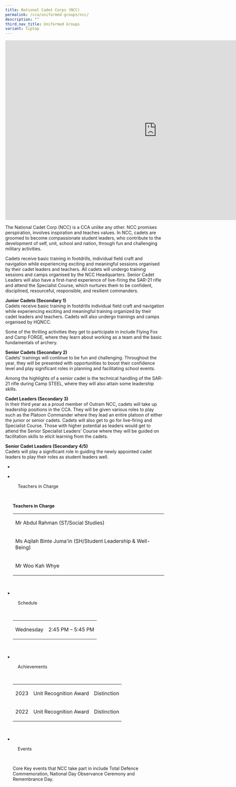 ```yaml
---
title: National Cadet Corps (NCC)
permalink: /cca/uniformed-groups/ncc/
description: ""
third_nav_title: Uniformed Groups
variant: tiptap
---
```

<div class="iframe-wrapper">
<iframe height="569" width="960" allowfullscreen="true" frameborder="0" src="https://docs.google.com/presentation/d/e/2PACX-1vTE2L9pwBZyr0kQoM7t_IYVhD_Yy_40IBSSrk8LYqBCQTDGAaMkBXFoFIkMkzFbMctBNT7yxPVOX722/embed?start=false&amp;loop=false&amp;delayms=3000"></iframe>
</div>
<p>The National Cadet Corp (NCC) is a CCA unlike any other. NCC promises
perspiration, involves inspiration and teaches values. In NCC, cadets are
groomed to become compassionate student leaders, who contribute to the
development of self, unit, school and nation, through fun and challenging
military activities.</p>
<p>Cadets receive basic training in footdrills, individual field craft and
navigation while experiencing exciting and meaningful sessions organised
by their cadet leaders and teachers. All cadets will undergo training sessions
and camps organised by the NCC Headquarters. Senior Cadet Leaders will
also have a first-hand experience of live-firing the SAR-21 rifle and attend
the Specialist Course, which nurtures them to be confident, disciplined,
resourceful, responsible, and resilient commanders.</p>
<p><strong>Junior Cadets (Secondary 1)</strong> 
<br>Cadets receive basic training in footdrills individual field craft and
navigation while experiencing exciting and meaningful training organized
by their cadet leaders and teachers. Cadets will also undergo trainings
and camps organised by HQNCC.</p>
<p>Some of the thrilling activities they get to participate in include Flying
Fox and Camp FORGE, where they learn about working as a team and the basic
fundamentals of archery.</p>
<p><strong>Senior Cadets (Secondary 2)</strong> 
<br>Cadets’ trainings will continue to be fun and challenging. Throughout
the year, they will be presented with opportunities to boost their confidence
level and play significant roles in planning and facilitating school events.</p>
<p>Among the highlights of a senior cadet is the technical handling of the
SAR-21 rifle during Camp STEEL, where they will also attain some leadership
skills.</p>
<p><strong>Cadet Leaders (Secondary 3)</strong> 
<br>In their third year as a proud member of Outram NCC, cadets will take
up leadership positions in the CCA. They will be given various roles to
play such as the Platoon Commander where they lead an entire platoon of
either the junior or senior cadets. Cadets will also get to go for live-firing
and Specialist Course. Those with higher potential as leaders would get
to attend the Senior Specialist Leaders’ Course where they will be guided
on facilitation skills to elicit learning from the cadets.</p>
<p><strong>Senior Cadet Leaders (Secondary 4/5)</strong> 
<br>Cadets will play a significant role in guiding the newly appointed cadet
leaders to play their roles as student leaders well.</p>
<ul>
<li>
<p>&nbsp;&nbsp;</p>
</li>
<li>
<p></p>
<p>&nbsp;&nbsp;&nbsp;&nbsp;</p>
<p>&nbsp;&nbsp;&nbsp;&nbsp;Teachers in Charge</p>
<p>&nbsp;&nbsp;&nbsp;&nbsp;</p>
<p></p>
<p><strong>Teachers in Charge </strong>
<br>
</p>
<table>
<tbody>
<tr>
<td rowspan="1" colspan="1">
<p>Mr Abdul Rahman (ST/Social Studies)</p>
</td>
</tr>
<tr>
<td rowspan="1" colspan="1">
<p>Ms Aqilah Binte Juma'in (SH/Student Leadership &amp; Well-Being)</p>
</td>
</tr>
<tr>
<td rowspan="1" colspan="1">
<p>Mr Woo Kah Whye</p>
</td>
</tr>
</tbody>
</table>
<p></p>
<p>&nbsp;&nbsp;&nbsp;&nbsp;</p>
<p></p>
</li>
<li>
<p>&nbsp;&nbsp;&nbsp;&nbsp;</p>
<p>&nbsp;&nbsp;&nbsp;&nbsp;Schedule</p>
<p>&nbsp;&nbsp;&nbsp;&nbsp;</p>
<p></p>
<p></p>
<table>
<tbody>
<tr>
<td rowspan="1" colspan="1">
<p>Wednesday</p>
</td>
<td rowspan="1" colspan="1">
<p>2:45 PM – 5:45 PM</p>
</td>
</tr>
</tbody>
</table>
<p></p>
<p>&nbsp;&nbsp;&nbsp;&nbsp;</p>
<p></p>
</li>
<li>
<p>&nbsp;&nbsp;&nbsp;&nbsp;</p>
<p>&nbsp;&nbsp;&nbsp;&nbsp;Achievements</p>
<p>&nbsp;&nbsp;&nbsp;&nbsp;</p>
<p></p>
<p></p>
<table>
<tbody>
<tr>
<td rowspan="1" colspan="1">
<p>2023</p>
</td>
<td rowspan="1" colspan="1">
<p>Unit Recognition Award</p>
</td>
<td rowspan="1" colspan="1">
<p>Distinction</p>
</td>
</tr>
<tr>
<td rowspan="1" colspan="1">
<p>2022</p>
</td>
<td rowspan="1" colspan="1">
<p>Unit Recognition Award</p>
</td>
<td rowspan="1" colspan="1">
<p>Distinction</p>
</td>
</tr>
</tbody>
</table>
<p>&nbsp;&nbsp;&nbsp;&nbsp;</p>
<p></p>
</li>
<li>
<p>&nbsp;&nbsp;&nbsp;&nbsp;</p>
<p>&nbsp;&nbsp;&nbsp;&nbsp;Events</p>
<p>&nbsp;&nbsp;&nbsp;&nbsp;</p>
<p></p>
<p>Core Key events that NCC take part in include Total Defence Commemoration,
National Day Observance Ceremony and Remembrance Day.</p>
<p>&nbsp;&nbsp;&nbsp;&nbsp;</p>
<p></p>
</li>
</ul>
<p></p>